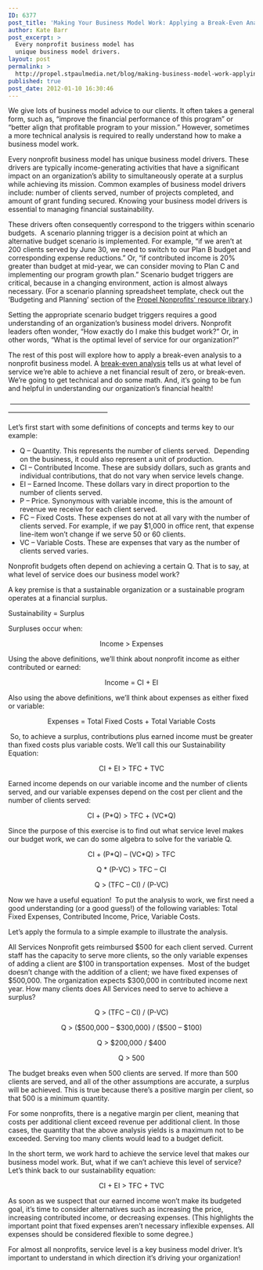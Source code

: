 ```yaml
---
ID: 6377
post_title: 'Making Your Business Model Work: Applying a Break-Even Analysis'
author: Kate Barr
post_excerpt: >
  Every nonprofit business model has
  unique business model drivers.
layout: post
permalink: >
  http://propel.stpaulmedia.net/blog/making-business-model-work-applying-break-even-analysis/
published: true
post_date: 2012-01-10 16:30:46
---
```

We give lots of business model advice to our clients. It often takes a general form, such as, “improve the financial performance of this program” or “better align that profitable program to your mission.” However, sometimes a more technical analysis is required to really understand how to make a business model work.

Every nonprofit business model has unique business model drivers. These drivers are typically income-generating activities that have a significant impact on an organization’s ability to simultaneously operate at a surplus while achieving its mission. Common examples of business model drivers include: number of clients served, number of projects completed, and amount of grant funding secured. Knowing your business model drivers is essential to managing financial sustainability.

These drivers often consequently correspond to the triggers within scenario budgets.  A scenario planning trigger is a decision point at which an alternative budget scenario is implemented. For example, “if we aren’t at 200 clients served by June 30, we need to switch to our Plan B budget and corresponding expense reductions.” Or, “if contributed income is 20% greater than budget at mid-year, we can consider moving to Plan C and implementing our program growth plan.” Scenario budget triggers are critical, because in a changing environment, action is almost always necessary. (For a scenario planning spreadsheet template, check out the ‘Budgeting and Planning’ section of the <a href="http://propel.stpaulmedia.net/resources/" target="_blank" rel="noopener">Propel Nonprofits' resource library</a>.)

Setting the appropriate scenario budget triggers requires a good understanding of an organization’s business model drivers. Nonprofit leaders often wonder, “How exactly do I make this budget work?” Or, in other words, “What is the optimal level of service for our organization?”

The rest of this post will explore how to apply a break-even analysis to a nonprofit business model. A <a href="http://www.bplans.com/business_calculators/break_even_calculator/" target="_blank" rel="noopener">break-even analysis</a> tells us at what level of service we’re able to achieve a net financial result of zero, or break-even. We’re going to get technical and do some math. And, it’s going to be fun and helpful in understanding our organization’s financial health!
<div>

 —————————————————————————————————————————————————–

</div>
Let’s first start with some definitions of concepts and terms key to our example:
<ul>
 	<li>Q – Quantity. This represents the number of clients served.  Depending on the business, it could also represent a unit of production.</li>
 	<li>CI – Contributed Income. These are subsidy dollars, such as grants and individual contributions, that do not vary when service levels change.</li>
 	<li>EI – Earned Income. These dollars vary in direct proportion to the number of clients served.</li>
 	<li>P – Price. Synonymous with variable income, this is the amount of revenue we receive for each client served.</li>
 	<li>FC – Fixed Costs. These expenses do not at all vary with the number of clients served. For example, if we pay $1,000 in office rent, that expense line-item won’t change if we serve 50 or 60 clients.</li>
 	<li>VC – Variable Costs. These are expenses that vary as the number of clients served varies.</li>
</ul>
Nonprofit budgets often depend on achieving a certain Q. That is to say, at what level of service does our business model work?

A key premise is that a sustainable organization or a sustainable program operates at a financial surplus.

Sustainability = Surplus

Surpluses occur when:
<p align="center">Income &gt; Expenses</p>
Using the above definitions, we’ll think about nonprofit income as either contributed or earned:
<p align="center">Income = CI + EI</p>
Also using the above definitions, we’ll think about expenses as either fixed or variable:
<p align="center">Expenses = Total Fixed Costs + Total Variable Costs</p>
 So, to achieve a surplus, contributions plus earned income must be greater than fixed costs plus variable costs. We’ll call this our Sustainability Equation:
<p align="center">CI + EI &gt; TFC + TVC</p>
Earned income depends on our variable income and the number of clients served, and our variable expenses depend on the cost per client and the number of clients served:
<p align="center">CI + (P*Q) &gt; TFC + (VC*Q)</p>
Since the purpose of this exercise is to find out what service level makes our budget work, we can do some algebra to solve for the variable Q.
<p align="center">CI + (P*Q) – (VC*Q) &gt; TFC</p>
<p align="center">Q * (P-VC) &gt; TFC – CI</p>
<p align="center">Q &gt; (TFC – CI) / (P-VC)</p>
Now we have a useful equation!  To put the analysis to work, we first need a good understanding (or a good guess!) of the following variables: Total Fixed Expenses, Contributed Income, Price, Variable Costs.

Let’s apply the formula to a simple example to illustrate the analysis.

All Services Nonprofit gets reimbursed $500 for each client served. Current staff has the capacity to serve more clients, so the only variable expenses of adding a client are $100 in transportation expenses.  Most of the budget doesn’t change with the addition of a client; we have fixed expenses of $500,000. The organization expects $300,000 in contributed income next year. How many clients does All Services need to serve to achieve a surplus?
<p align="center">Q &gt; (TFC – CI) / (P-VC)</p>
<p align="center">Q &gt; ($500,000 – $300,000) / ($500 – $100)</p>
<p align="center">Q &gt; $200,000 / $400</p>
<p align="center">Q &gt; 500</p>
The budget breaks even when 500 clients are served. If more than 500 clients are served, and all of the other assumptions are accurate, a surplus will be achieved. This is true because there’s a positive margin per client, so that 500 is a minimum quantity.

For some nonprofits, there is a negative margin per client, meaning that costs per additional client exceed revenue per additional client. In those cases, the quantity that the above analysis yields is a maximum not to be exceeded. Serving too many clients would lead to a budget deficit.

In the short term, we work hard to achieve the service level that makes our business model work. But, what if we can’t achieve this level of service? Let’s think back to our sustainability equation:
<p align="center">CI + EI &gt; TFC + TVC</p>
As soon as we suspect that our earned income won’t make its budgeted goal, it’s time to consider alternatives such as increasing the price, increasing contributed income, or decreasing expenses. (This highlights the important point that fixed expenses aren’t necessary inflexible expenses. All expenses should be considered flexible to some degree.)

For almost all nonprofits, service level is a key business model driver. It’s important to understand in which direction it’s driving your organization!